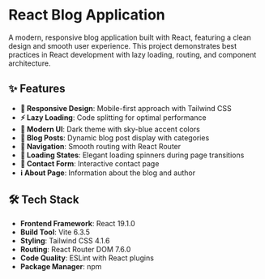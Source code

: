 # React Blog Application

A modern, responsive blog application built with React, featuring a clean design and smooth user experience. This project demonstrates best practices in React development with lazy loading, routing, and component architecture.

## ✨ Features

- **📱 Responsive Design**: Mobile-first approach with Tailwind CSS
- **⚡ Lazy Loading**: Code splitting for optimal performance
- **🎨 Modern UI**: Dark theme with sky-blue accent colors
- **📄 Blog Posts**: Dynamic blog post display with categories
- **🧭 Navigation**: Smooth routing with React Router
- **🔄 Loading States**: Elegant loading spinners during page transitions
- **📧 Contact Form**: Interactive contact page
- **ℹ️ About Page**: Information about the blog and author

## 🛠️ Tech Stack

- **Frontend Framework**: React 19.1.0
- **Build Tool**: Vite 6.3.5
- **Styling**: Tailwind CSS 4.1.6
- **Routing**: React Router DOM 7.6.0
- **Code Quality**: ESLint with React plugins
- **Package Manager**: npm
